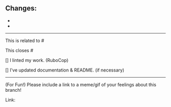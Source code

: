 ## Changes: 
- 
- 

---
This is related to #

This closes #

[] I linted my work. (RuboCop)

[] I've updated documentation & README. (if necessary)

---
(For Fun!) Please include a link to a meme/gif of your feelings about this branch!

Link: 